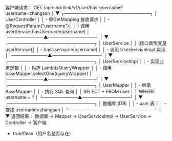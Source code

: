 客户端请求：
GET /api/shortlink/v1/user/has-username?username=zhangsan
        │
        ▼
┌───────────────────────────┐
│      UserController       │
│ - @GetMapping 接收请求     │
│ - @RequestParam("username")│
│ - 调用 userService.hasUsername(username) │
└───────────▲───────────────┘
            │
            ▼
┌───────────────────────────┐
│       UserService         │
│ (接口类型变量 userService)│
│ - hasUsername(username)   │
│ - 调用 UserServiceImpl 实现│
└───────────▲───────────────┘
            │
            ▼
┌───────────────────────────┐
│     UserServiceImpl       │
│ - 实现业务逻辑            │
│ - 构造 LambdaQueryWrapper │
│ - 调用 baseMapper.selectOne(queryWrapper) │
└───────────▲───────────────┘
            │
            ▼
┌───────────────────────────┐
│        UserMapper         │
│ - 继承 BaseMapper<UserDO> │
│ - 执行 SQL 查询            │
│   SELECT * FROM user       │
│   WHERE username = ?       │
└───────────▲───────────────┘
            │
            ▼
┌───────────────────────────┐
│         数据库 (DB)       │
│ - user 表                 │
│ - 查找 username=zhangsan   │
└───────────────────────────┘
            │
            ▼
返回结果：
数据库 → Mapper → UserServiceImpl → UserService → Controller → 客户端
- true/false（用户名是否存在）
